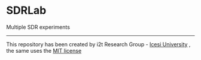 # SDRLab
Multiple SDR experiments

---

This repository has been created by i2t Research Group - [Icesi  University](http://www.icesi.edu.co/) , the same uses the [MIT license](LICENSE)
